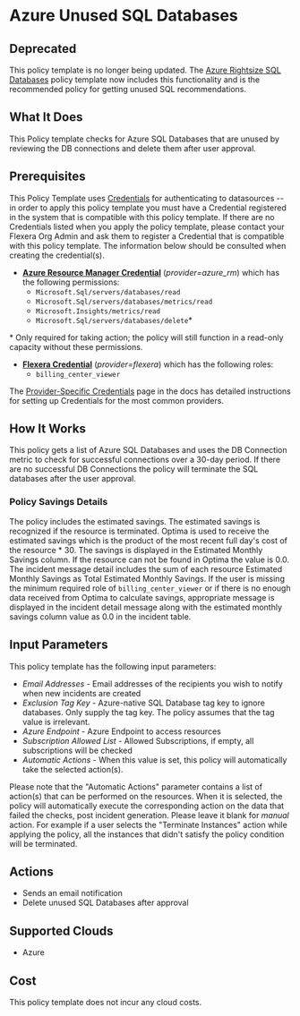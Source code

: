 # Azure Unused SQL Databases

## Deprecated

This policy template is no longer being updated. The [Azure Rightsize SQL Databases](https://github.com/flexera-public/policy_templates/tree/master/cost/azure/rightsize_sql_instances/) policy template now includes this functionality and is the recommended policy for getting unused SQL recommendations.

## What It Does

This Policy template checks for Azure SQL Databases that are unused by reviewing the DB connections and delete them after user approval.

## Prerequisites

This Policy Template uses [Credentials](https://docs.flexera.com/flexera/EN/Automation/ManagingCredentialsExternal.htm) for authenticating to datasources -- in order to apply this policy template you must have a Credential registered in the system that is compatible with this policy template. If there are no Credentials listed when you apply the policy template, please contact your Flexera Org Admin and ask them to register a Credential that is compatible with this policy template. The information below should be consulted when creating the credential(s).

- [**Azure Resource Manager Credential**](https://docs.flexera.com/flexera/EN/Automation/ProviderCredentials.htm#automationadmin_109256743_1124668) (*provider=azure_rm*) which has the following permissions:
  - `Microsoft.Sql/servers/databases/read`
  - `Microsoft.Sql/servers/databases/metrics/read`
  - `Microsoft.Insights/metrics/read`
  - `Microsoft.Sql/servers/databases/delete`*

\* Only required for taking action; the policy will still function in a read-only capacity without these permissions.

- [**Flexera Credential**](https://docs.flexera.com/flexera/EN/Automation/ProviderCredentials.htm) (*provider=flexera*) which has the following roles:
  - `billing_center_viewer`

The [Provider-Specific Credentials](https://docs.flexera.com/flexera/EN/Automation/ProviderCredentials.htm) page in the docs has detailed instructions for setting up Credentials for the most common providers.

## How It Works

This policy gets a list of Azure SQL Databases and uses the DB Connection metric to check for successful connections over a 30-day period. If there are no successful DB Connections the policy will terminate the SQL databases after the user approval.

### Policy Savings Details

The policy includes the estimated savings. The estimated savings is recognized if the resource is terminated. Optima is used to receive the estimated savings which is the product of the most recent full day's cost of the resource * 30. The savings is displayed in the Estimated Monthly Savings column. If the resource can not be found in Optima the value is 0.0. The incident message detail includes the sum of each resource Estimated Monthly Savings as Total Estimated Monthly Savings.
If the user is missing the minimum required role of `billing_center_viewer` or if there is no enough data received from Optima to calculate savings, appropriate message is displayed in the incident detail message along with the estimated monthly savings column value as 0.0 in the incident table.

## Input Parameters

This policy template has the following input parameters:

- *Email Addresses* - Email addresses of the recipients you wish to notify when new incidents are created
- *Exclusion Tag Key* - Azure-native SQL Database tag key to ignore databases. Only supply the tag key. The policy assumes that the tag value is irrelevant.
- *Azure Endpoint* - Azure Endpoint to access resources
- *Subscription Allowed List* - Allowed Subscriptions, if empty, all subscriptions will be checked
- *Automatic Actions* - When this value is set, this policy will automatically take the selected action(s).

Please note that the "Automatic Actions" parameter contains a list of action(s) that can be performed on the resources. When it is selected, the policy will automatically execute the corresponding action on the data that failed the checks, post incident generation. Please leave it blank for *manual* action.
For example if a user selects the "Terminate Instances" action while applying the policy, all the instances that didn't satisfy the policy condition will be terminated.

## Actions

- Sends an email notification
- Delete unused SQL Databases after approval

## Supported Clouds

- Azure

## Cost

This policy template does not incur any cloud costs.
